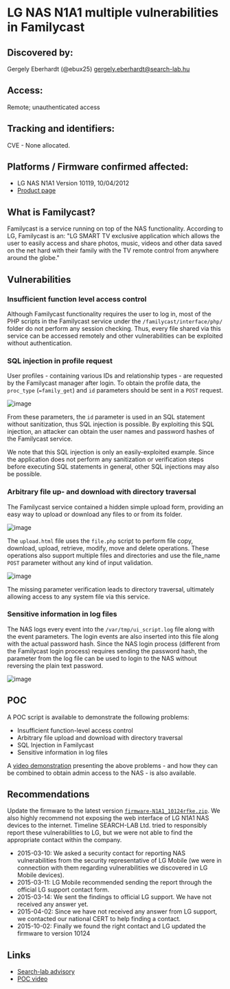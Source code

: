 # LG NAS N1A1 multiple vulnerabilities in Familycast #

## Discovered by: ##
Gergely Eberhardt (@ebux25) <gergely.eberhardt@search-lab.hu>

## Access: ##
Remote; unauthenticated access

## Tracking and identifiers: ##
CVE - None allocated.

## Platforms / Firmware confirmed affected: ##
- LG NAS N1A1 Version 10119, 10/04/2012
- [Product page](http://www.lg.com/us/support-product/lg-N1A1DD1)
  
## What is Familycast? ##
Familycast is a service running on top of the NAS functionality. According to LG, Familycast is an: "LG SMART TV exclusive application which allows the user to easily access and share photos, music, videos and other data saved on the net hard with their family with the TV remote control from anywhere around the globe."

## Vulnerabilities ##

### Insufficient function level access control ###
Although Familycast functionality requires the user to log in, most of the PHP scripts in the Familycast service under the `/familycast/interface/php/` folder do not perform any session checking. Thus, every file shared via this service can be accessed remotely and other vulnerabilities can be exploited without authentication.

### SQL injection in profile request ###
User profiles - containing various IDs and relationship types - are requested by the Familycast manager after login. To obtain the profile data, the `proc_type` (`=family_get`) and `id` parameters should be sent in a `POST` request. 

![image](https://raw.githubusercontent.com/ebux/LG-NAS-N1A1-vulnerabilities/master/familycast_sqli.png)
 
From these parameters, the `id` parameter is used in an SQL statement without sanitization, thus SQL injection is possible. By exploiting this SQL injection, an attacker can obtain the user names and password hashes of the Familycast service.

We note that this SQL injection is only an easily-exploited example. Since the application does not perform any sanitization or verification steps before executing SQL statements in general, other SQL injections may also be possible.

### Arbitrary file up- and download with directory traversal ###
The Familycast service contained a hidden simple upload form, providing an easy way to upload or download any files to or from its folder.  

![image](https://raw.githubusercontent.com/ebux/LG-NAS-N1A1-vulnerabilities/master/familycast_upload.png)

The `upload.html` file uses the `file.php` script to perform file copy, download, upload, retrieve, modify, move and delete operations. These operations also support multiple files and directories and use the file_name `POST` parameter without any kind of input validation. 

![image](https://raw.githubusercontent.com/ebux/LG-NAS-N1A1-vulnerabilities/master/familycast_dir_traversal.png)

The missing parameter verification leads to directory traversal, ultimately allowing access to any system file via this service.

### Sensitive information in log files ###
The NAS logs every event into the `/var/tmp/ui_script.log` file along with the event parameters. The login events are also inserted into this file along with the actual password hash. Since the NAS login process (different from the Familycast login process) requires sending the password hash, the parameter from the log file can be used to login to the NAS without reversing the plain text password.

![image](https://raw.githubusercontent.com/ebux/LG-NAS-N1A1-vulnerabilities/master/familycast_log.png)
 
## POC ##
A POC script is available to demonstrate the following problems:
- Insufficient function-level access control
- Arbitrary file upload and download with directory traversal
- SQL Injection in Familycast
- Sensitive information in log files

A [video demonstration](https://youtu.be/ppMOj-eK81Y) presenting the above problems - and how they can be combined to obtain admin access to the NAS - is also available.

## Recommendations ##
Update the firmware to the latest version [`firmware-N1A1_10124rfke.zip`](http://www.lg.com/us/support-product/lg-N1A1DD1). We also highly recommend not exposing the web interface of LG N1A1 NAS devices to the internet.
Timeline
SEARCH-LAB Ltd. tried to responsibly report these vulnerabilities to LG, but we were not able to find the appropriate contact within the company.
- 2015-03-10: We asked a security contact for reporting NAS vulnerabilities from the security representative of LG Mobile (we were in connection with them regarding vulnerabilities we discovered in LG Mobile devices).
- 2015-03-11: LG Mobile recommended sending the report through the official LG support contact form.
- 2015-03-14: We sent the findings to official LG support.  We have not received any answer yet.
- 2015-04-02: Since we have not received any answer from LG support, we contacted our national CERT to help finding a contact.
- 2015-10-02: Finally we found the right contact and LG updated the firmware to version 10124

## Links ##
- [Search-lab advisory](http://www.search-lab.hu/advisories/113-secadv-20160519)
- [POC video](https://youtu.be/ppMOj-eK81Y)


